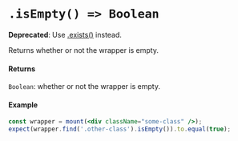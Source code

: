 # `.isEmpty() => Boolean`
**Deprecated**: Use [.exists()](exists.md) instead.

Returns whether or not the wrapper is empty.


#### Returns

`Boolean`: whether or not the wrapper is empty.


#### Example


```jsx
const wrapper = mount(<div className="some-class" />);
expect(wrapper.find('.other-class').isEmpty()).to.equal(true);
```
